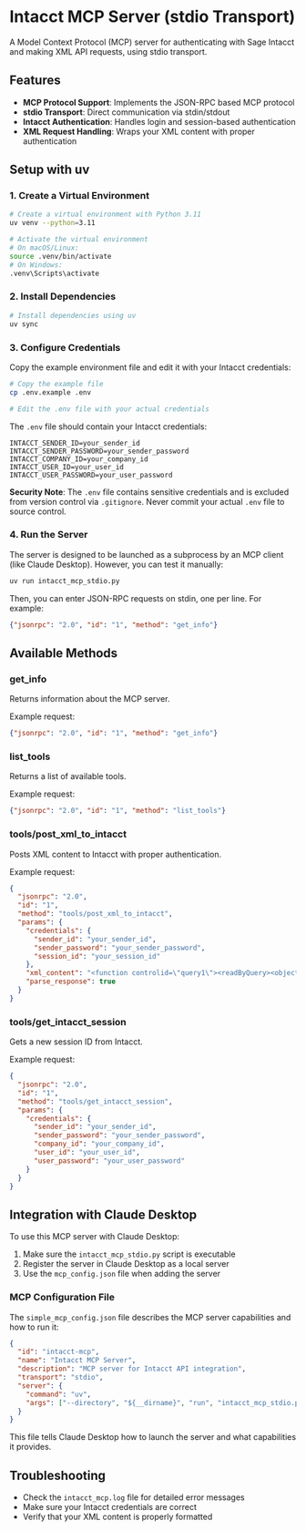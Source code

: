 # Intacct MCP Server (stdio Transport)

A Model Context Protocol (MCP) server for authenticating with Sage Intacct and making XML API requests, using stdio transport.

## Features

- **MCP Protocol Support**: Implements the JSON-RPC based MCP protocol
- **stdio Transport**: Direct communication via stdin/stdout
- **Intacct Authentication**: Handles login and session-based authentication
- **XML Request Handling**: Wraps your XML content with proper authentication

## Setup with uv

### 1. Create a Virtual Environment

```bash
# Create a virtual environment with Python 3.11
uv venv --python=3.11

# Activate the virtual environment
# On macOS/Linux:
source .venv/bin/activate
# On Windows:
.venv\Scripts\activate
```

### 2. Install Dependencies

```bash
# Install dependencies using uv
uv sync
```

### 3. Configure Credentials

Copy the example environment file and edit it with your Intacct credentials:

```bash
# Copy the example file
cp .env.example .env

# Edit the .env file with your actual credentials
```

The `.env` file should contain your Intacct credentials:

```
INTACCT_SENDER_ID=your_sender_id
INTACCT_SENDER_PASSWORD=your_sender_password
INTACCT_COMPANY_ID=your_company_id
INTACCT_USER_ID=your_user_id
INTACCT_USER_PASSWORD=your_user_password
```

**Security Note**: The `.env` file contains sensitive credentials and is excluded from version control via `.gitignore`. Never commit your actual `.env` file to source control.

### 4. Run the Server

The server is designed to be launched as a subprocess by an MCP client (like Claude Desktop). However, you can test it manually:

```bash
uv run intacct_mcp_stdio.py
```

Then, you can enter JSON-RPC requests on stdin, one per line. For example:

```json
{"jsonrpc": "2.0", "id": "1", "method": "get_info"}
```

## Available Methods

### get_info

Returns information about the MCP server.

Example request:
```json
{"jsonrpc": "2.0", "id": "1", "method": "get_info"}
```

### list_tools

Returns a list of available tools.

Example request:
```json
{"jsonrpc": "2.0", "id": "1", "method": "list_tools"}
```

### tools/post_xml_to_intacct

Posts XML content to Intacct with proper authentication.

Example request:
```json
{
  "jsonrpc": "2.0",
  "id": "1",
  "method": "tools/post_xml_to_intacct",
  "params": {
    "credentials": {
      "sender_id": "your_sender_id",
      "sender_password": "your_sender_password",
      "session_id": "your_session_id"
    },
    "xml_content": "<function controlid=\"query1\"><readByQuery><object>CUSTOMER</object><fields>*</fields><query></query></readByQuery></function>",
    "parse_response": true
  }
}
```

### tools/get_intacct_session

Gets a new session ID from Intacct.

Example request:
```json
{
  "jsonrpc": "2.0",
  "id": "1", 
  "method": "tools/get_intacct_session",
  "params": {
    "credentials": {
      "sender_id": "your_sender_id",
      "sender_password": "your_sender_password",
      "company_id": "your_company_id",
      "user_id": "your_user_id",
      "user_password": "your_user_password"
    }
  }
}
```

## Integration with Claude Desktop

To use this MCP server with Claude Desktop:

1. Make sure the `intacct_mcp_stdio.py` script is executable
2. Register the server in Claude Desktop as a local server
3. Use the `mcp_config.json` file when adding the server

### MCP Configuration File

The `simple_mcp_config.json` file describes the MCP server capabilities and how to run it:

```json
{
  "id": "intacct-mcp",
  "name": "Intacct MCP Server",
  "description": "MCP server for Intacct API integration",
  "transport": "stdio",
  "server": {
    "command": "uv",
    "args": ["--directory", "${__dirname}", "run", "intacct_mcp_stdio.py"]
  }
}
```

This file tells Claude Desktop how to launch the server and what capabilities it provides.

## Troubleshooting

- Check the `intacct_mcp.log` file for detailed error messages
- Make sure your Intacct credentials are correct
- Verify that your XML content is properly formatted
